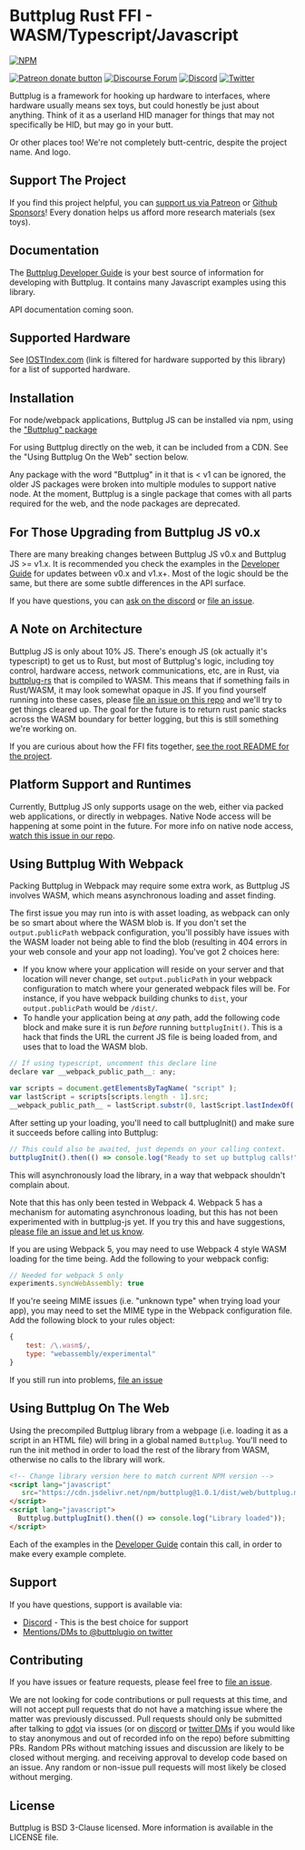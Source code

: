 # Buttplug Rust FFI - WASM/Typescript/Javascript

[![NPM](https://img.shields.io/npm/v/buttplug.svg)](https://www.npmjs.com/package/buttplug)

[![Patreon donate button](https://img.shields.io/badge/patreon-donate-yellow.svg)](https://www.patreon.com/qdot)
[![Discourse Forum](https://img.shields.io/badge/discourse-forum-blue.svg)](https://metafetish.club)
[![Discord](https://img.shields.io/discord/353303527587708932.svg?logo=discord)](https://discord.buttplug.io)
[![Twitter](https://img.shields.io/twitter/follow/buttplugio.svg?style=social&logo=twitter)](https://twitter.com/buttplugio)

Buttplug is a framework for hooking up hardware to interfaces, where hardware usually means sex
toys, but could honestly be just about anything. Think of it as a userland HID manager for things
that may not specifically be HID, but may go in your butt. 

Or other places too! We're not completely butt-centric, despite the project name. And logo.

## Support The Project

If you find this project helpful, you can [support us via Patreon](http://patreon.com/qdot) or
[Github Sponsors](https://github.com/sponsors/qdot)! Every donation helps us afford more research materials (sex toys).

## Documentation

The [Buttplug Developer Guide](https://buttplug-developer-guide.docs.buttplug.io) is your best
source of information for developing with Buttplug. It contains many Javascript examples using this
library.

API documentation coming soon.

## Supported Hardware

See [IOSTIndex.com](https://iostindex.com/?filtersChanged=1&filter0ButtplugSupport=4) (link is filtered for hardware supported by this library) for a list of supported hardware.

## Installation

For node/webpack applications, Buttplug JS can be installed via npm, using the ["Buttplug" package](https://www.npmjs.com/package/buttplug)

For using Buttplug directly on the web, it can be included from a CDN. See the "Using Buttplug On the Web" section below.

Any package with the word "Buttplug" in it that is < v1 can be ignored, the older JS packages were broken into multiple modules to support native node. At the moment, Buttplug is a single package that comes with all parts required for the web, and the node packages are deprecated.

## For Those Upgrading from Buttplug JS v0.x

There are many breaking changes between Buttplug JS v0.x and Buttplug JS >= v1.x. It is recommended you check the examples in the [Developer Guide](https://buttplug-developer-guide.docs.buttplug.io) for updates between v0.x and v1.x+. Most of the logic should be the same, but there are some subtle differences in the API surface.

If you have questions, you can [ask on the discord](https://discord.buttplug.io) or [file an issue](https://github.com/buttplugio/buttplug-rs-ffi/issues).

## A Note on Architecture

Buttplug JS is only about 10% JS. There's enough JS (ok actually it's typescript) to get us to Rust, but most of Buttplug's logic, including toy control, hardware access, network communications, etc, are in Rust, via [buttplug-rs](https://github.com/buttplugio/buttplug-rs) that is compiled to WASM. This means that if something fails in Rust/WASM, it may look somewhat opaque in JS. If you find yourself running into these cases, please [file an issue on this repo](https://github.com/buttplugio/buttplug-rs-ffi) and we'll try to get things cleared up. The goal for the future is to return rust panic stacks across the WASM boundary for better logging, but this is still something we're working on.

If you are curious about how the FFI fits together, [see the root README for the project](https://github.com/buttplugio/buttplug-rs-ffi).

## Platform Support and Runtimes

Currently, Buttplug JS only supports usage on the web, either via packed web applications, or directly in webpages. Native Node access will be happening at some point in the future. For more info on native node access, [watch this issue in our repo](https://github.com/buttplugio/buttplug-rs-ffi/issues/11).

## Using Buttplug With Webpack

Packing Buttplug in Webpack may require some extra work, as Buttplug JS involves WASM, which means asynchronous loading and asset finding.

The first issue you may run into is with asset loading, as webpack can only be so smart about where the WASM blob is. If you don't set the `output.publicPath` webpack configuration, you'll possibly have issues with the WASM loader not being able to find the blob (resulting in 404 errors in your web console and your app not loading). You've got 2 choices here:

* If you know where your application will reside on your server and that location will never change, set `output.publicPath` in your webpack configuration to match where your generated webpack files will be. For instance, if you have webpack building chunks to `dist`, your `output.publicPath` would be `/dist/`. 
* To handle your application being at *any* path, add the following code block and make sure it is run _before_ running `buttplugInit()`. This is a hack that finds the URL the current JS file is being loaded from, and uses that to load the WASM blob.

```javascript
// If using typescript, uncomment this declare line
declare var __webpack_public_path__: any;

var scripts = document.getElementsByTagName( "script" );
var lastScript = scripts[scripts.length - 1].src;
__webpack_public_path__ = lastScript.substr(0, lastScript.lastIndexOf('/') + 1);
```

After setting up your loading, you'll need to call buttplugInit() and make sure it succeeds before calling into Buttplug:

```javascript
// This could also be awaited, just depends on your calling context.
buttplugInit().then(() => console.log("Ready to set up buttplug calls!"));
```

This will asynchronously load the library, in a way that webpack shouldn't complain about.

Note that this has only been tested in Webpack 4. Webpack 5 has a mechanism for automating asynchronous loading, but this has not been experimented with in buttplug-js yet. If you try this and have suggestions, [please file an issue and let us know](https://github.com/buttplugio/buttplug-rs-ffi/issues).

If you are using Webpack 5, you may need to use Webpack 4 style WASM loading for the time being. Add the following to your webpack config:

```javascript
// Needed for webpack 5 only
experiments.syncWebAssembly: true
```

If you're seeing MIME issues (i.e. "unknown type" when trying load your app), you may need to set the MIME type in the Webpack configuration file. Add the following block to your rules object:

```javascript
{
    test: /\.wasm$/,
    type: "webassembly/experimental"
}
```

If you still run into problems, [file an issue](https://github.com/buttplugio/buttplug-rs-ffi/issues) 

## Using Buttplug On The Web

Using the precompiled Buttplug library from a webpage (i.e. loading it as a script in an HTML file) will bring in a global named `Buttplug`. You'll need to run the init method in order to load the rest of the library from WASM, otherwise no calls to the library will work.

```html
<!-- Change library version here to match current NPM version -->
<script lang="javascript" 
   src="https://cdn.jsdelivr.net/npm/buttplug@1.0.1/dist/web/buttplug.min.js">
</script>
<script lang="javascript">
  Buttplug.buttplugInit().then(() => console.log("Library loaded"));
</script>
```

Each of the examples in the [Developer Guide](https://buttplug-developer-guide.docs.buttplug.io) contain this call, in order to make every example complete.

## Support

If you have questions, support is available via:

- [Discord](https://discord.buttplug.io) - This is the best choice for support
- [Mentions/DMs to @buttplugio on twitter](https://twitter.com/buttplugio)

## Contributing

If you have issues or feature requests, please feel free to [file an issue](https://github.com/buttplugio/buttplug-rs-ffi/issues).

We are not looking for code contributions or pull requests at this time, and will not accept pull requests that do not have a matching issue where the matter was previously discussed. Pull requests should only be submitted after talking to [qdot](https://github.com/qdot) via issues (or on [discord](https://discord.buttplug.io) or [twitter DMs](https://twitter.com/buttplugio) if you would like to stay anonymous and out of recorded info on the repo) before submitting PRs. Random PRs without matching issues and discussion are likely to be closed without merging. and receiving approval to develop code based on an issue. Any random or non-issue pull requests will most likely be closed without merging.

## License

Buttplug is BSD 3-Clause licensed. More information is available in
the LICENSE file.
